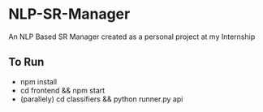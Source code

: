 # NLP-SR-Manager
An NLP Based SR Manager created as a personal project at my Internship

## To Run
- npm install
- cd frontend && npm start
- (parallely) cd classifiers && python runner.py api
